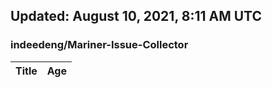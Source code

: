 ## Updated: August 10, 2021, 8:11 AM UTC


### indeedeng/Mariner-Issue-Collector
|**Title**|**Age**|
|:----|:----|